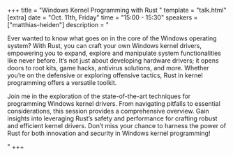 +++
title = "Windows Kernel Programming with Rust "
template = "talk.html"
[extra]
  date = "Oct. 11th, Friday"
  time = "15:00 - 15:30"
  speakers = ["matthias-heiden"]
  description = "<p>Ever wanted to know what goes on in the core of the Windows operating system? With Rust, you can craft your own Windows kernel drivers, empowering you to expand, explore and manipulate system functionalities like never before. It’s not just about developing hardware drivers; it opens doors to root kits, game hacks, antivirus solutions, and more. Whether you’re on the defensive or exploring offensive tactics, Rust in kernel programming offers a versatile toolkit.</p><p>Join me in the exploration of the state-of-the-art techniques for programming Windows kernel drivers. From navigating pitfalls to essential considerations, this session provides a comprehensive overview. Gain insights into leveraging Rust’s safety and performance for crafting robust and efficient kernel drivers. Don’t miss your chance to harness the power of Rust for both innovation and security in Windows kernel programming!</p>"
+++
